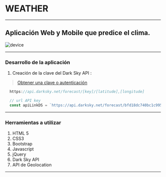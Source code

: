 # WEATHER
***
## Aplicación Web y Mobile que predice el clima.

   ![device](https://user-images.githubusercontent.com/32303306/36362813-e00b745a-1505-11e8-892e-d46e06b2b62a.png)

***

### Desarrollo de la aplicación

1. Creación de la clave del Dark Sky API :

> [Obtener una clave o autenticación](https://darksky.net/dev)

```javascript
  https://api.darksky.net/forecast/[key]/[latitude],[longitude]

```

```javascript
  // url API key
  const apiLinkDS = `https://api.darksky.net/forecast/bfd18dc740bc1c995da4964a8547b03f/${myPosition.lat},${myPosition.lng}?units=si`;
```

***

### Herramientas a utilizar

1. HTML 5
2. CSS3
3. Bootstrap
4. Javascript
5. jQuery
6. Dark Sky API
7. API de Geolocation

***
